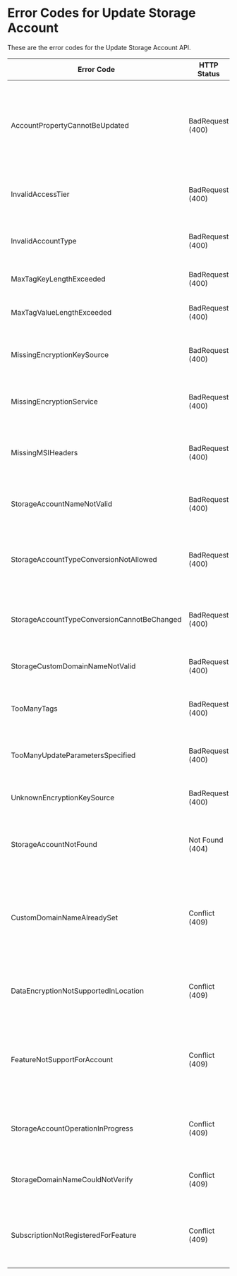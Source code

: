 # Error Codes for Update Storage Account

These are the error codes for the Update Storage Account API.

| Error Code                                  | HTTP Status      | Description                                                                                   |
|---------------------------------------------|------------------|-----------------------------------------------------------------------------------------------|
| AccountPropertyCannotBeUpdated              | BadRequest (400) | A property that cannot be updated for the storage account was specified in the PATCH request. |
| InvalidAccessTier                           | BadRequest (400) | The access tier is not allowed for this account kind.                                         |
| InvalidAccountType                          | BadRequest (400) | The specified Account type is invalid.                                                        |
| MaxTagKeyLengthExceeded                     | BadRequest (400) | A key given in the tags is too long.                                                          |
| MaxTagValueLengthExceeded                   | BadRequest (400) | A value given in the tags is too long.                                                        |
| MissingEncryptionKeySource                  | BadRequest (400) | Encryption KeySource is missing from the request.                                             |
| MissingEncryptionService                    | BadRequest (400) | Encryption Service is missing from the request.                                               |
| MissingMSIHeaders                           | BadRequest (400) | Managed Service Identity (MSI) is not set for this account.                                   |
| StorageAccountNameNotValid                  | BadRequest (400) | The specified account name is not valid.                                                      |
| StorageAccountTypeConversionNotAllowed      | BadRequest (400) | The storage account does not support account type conversion                                  |
| StorageAccountTypeConversionCannotBeChanged | BadRequest (400) | The storage account does not support SKU conversion.                                          |
| StorageCustomDomainNameNotValid             | BadRequest (400) | The domain name specified is not valid.                                                       |
| TooManyTags                                 | BadRequest (400) | Too many tags are specified for the storage account.                                          |
| TooManyUpdateParametersSpecified            | BadRequest (400) | Attempting to update multiple account properties                                              |
| UnknownEncryptionKeySource                  | BadRequest (400) | Encryption KeySource given is unknown.                                                        |
| StorageAccountNotFound                      | Not Found (404)  | The specified storage account does not exist.                                                 |
| CustomDomainNameAlreadySet                  | Conflict (409)   | Custom domain is already set. Current value must be unregistered before setting a new value.  |
| DataEncryptionNotSupportedInLocation        | Conflict (409)   | Data Encryption is not supported in the Location.                                             |
| FeatureNotSupportForAccount                 | Conflict (409)   | A Feature is not supported for the account because its creation time is too old.              |
| StorageAccountOperationInProgress           | Conflict (409)   | An operation for the storage account is in progress.                                          |
| StorageDomainNameCouldNotVerify             | Conflict (409)   | The custom domain name could not be verified.                                                 |
| SubscriptionNotRegisteredForFeature         | Conflict (409)   | The subscription is not registered for the required feature.                                  |